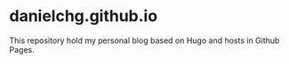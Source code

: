# danielchg.github.io

This repository hold my personal blog based on Hugo and hosts in Github Pages.

